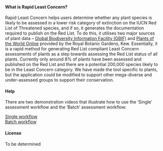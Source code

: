 

#### What is Rapid Least Concern?
Rapid Least Concern helps users determine whether any plant species is likely to be assessed in a lower risk category of extinction on the IUCN Red List of Threatened species, and if so, it generates the documentation required to publish on the Red List. To do this, it utilises two major sources of plant data – [Global Biodiversity Information Facility (GBIF)](https://www.gbif.org/species/search) and [Plants of the World Online](http://plantsoftheworldonline.org/) provided by the Royal Botanic Gardens, Kew. Essentially, it is a rapid method for generating Red List compliant Least Concern assessments of plants as a step towards assessing the Red List status of all plants. Currently only around 8% of plants have been assessed and published on the Red List and there are a potential 200,000 species likely to be in the Least Concern category. We have made the tool specific to plants, but the application could be modified to support other mega-diverse and under-assessed groups to support their conservation.

#### Help

There are two demonstration videos that illustrate how to use the ‘Single’ assessment workflow and the ‘Batch’ assessment workflow:

[Single workflow](https://youtu.be/PCH9z9PmlAE)  
[Batch workflow](https://youtu.be/5mEAWVDFGCY)

#### License
To be determined
